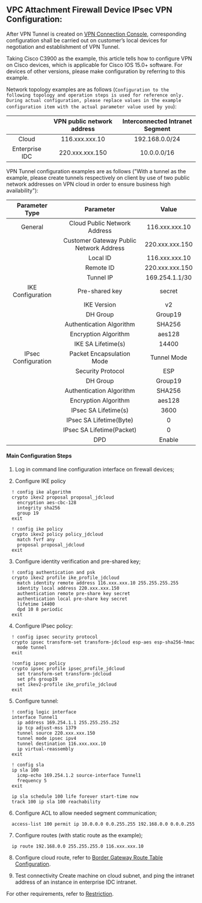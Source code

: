 ## VPC Attachment Firewall Device IPsec VPN Configuration:
After VPN Tunnel is created on [VPN Connection Console](https://cns-console.jdcloud.com/host/vpnConnection/list), corresponding configuration shall be carried out on customer’s local devices for negotiation and establishment of VPN Tunnel.

Taking Cisco C3900 as the example, this article tells how to configure VPN on Cisco devices, which is applicable for Cisco IOS 15.0+ software. For devices of other versions, please make configuration by referring to this example.

Network topology examples are as follows (``Configuration to the following topology and operation steps is used for reference only. During actual configuration, please replace values in the example configuration item with the actual parameter value used by you``):

|  | VPN public network address | Interconnected Intranet Segment |
|:---:|:---:|:---:|
| Cloud | 116.xxx.xxx.10 | 192.168.0.0/24 |
| Enterprise IDC | 220.xxx.xxx.150 | 10.0.0.0/16 |

VPN Tunnel configuration examples are as follows ("With a tunnel as the example, please create tunnels respectively on client by use of two public network addresses on VPN cloud in order to ensure business high availability"):

| Parameter Type | Parameter | Value |
|:---:|:---:|:---:|
| General | Cloud Public Network Address | 116.xxx.xxx.10 |
|  | Customer Gateway Public Network Address | 220.xxx.xxx.150 |
|  | Local ID | 116.xxx.xxx.10 |
|  | Remote ID | 220.xxx.xxx.150 |
|  | Tunnel IP | 169.254.1.1/30 |
| IKE Configuration | Pre-shared key | secret |
|  | IKE Version | v2 |
|  | DH Group | Group19 |
|  | Authentication Algorithm | SHA256 |
|  | Encryption Algorithm | aes128 |
|  | IKE SA Lifetime(s) | 14400 |
| IPsec Configuration | Packet Encapsulation Mode | Tunnel Mode     |
|  | Security Protocol | ESP |
|  | DH Group | Group19 |
|  | Authentication Algorithm | SHA256 |
|  | Encryption Algorithm | aes128 |
|  | IPsec SA Lifetime(s) | 3600 |
|  | IPsec SA Lifetime(Byte) | 0 |
|  | IPsec SA Lifetime(Packet) | 0 |
|  | DPD | Enable |

#### Main Configuration Steps
1. Log in command line configuration interface on firewall devices;

2. Configure IKE policy
```
  ! config ike algorithm
  crypto ikev2 proposal proposal_jdcloud
    encryption aes-cbc-128
    integrity sha256
    group 19
  exit

  ! config ike policy
  crypto ikev2 policy policy_jdcloud
    match fvrf any
    proposal proposal_jdcloud
  exit
```

3. Configure identity verification and pre-shared key;
```
  ! config authentication and psk
  crypto ikev2 profile ike_profile_jdcloud
    match identity remote address 116.xxx.xxx.10 255.255.255.255
    identity local address 220.xxx.xxx.150
    authentication remote pre-share key secret
    authentication local pre-share key secret
    lifetime 14400
    dpd 10 8 periodic
  exit
```

4. Configure IPsec policy:
```
  ! config ipsec security protocol
  crypto ipsec transform-set transform-jdcloud esp-aes esp-sha256-hmac
    mode tunnel
  exit

  !config ipsec policy
  crypto ipsec profile ipsec_profile_jdcloud
    set transform-set transform-jdcloud
    set pfs group19
    set ikev2-profile ike_profile_jdcloud
  exit
```

5. Configure tunnel:
```
  ! config logic interface
  interface Tunnel1
    ip address 169.254.1.1 255.255.255.252
    ip tcp adjust-mss 1379
    tunnel source 220.xxx.xxx.150
    tunnel mode ipsec ipv4
    tunnel destination 116.xxx.xxx.10
    ip virtual-reassembly
  exit

  ! config sla
  ip sla 100
    icmp-echo 169.254.1.2 source-interface Tunnel1
    frequency 5
  exit

  ip sla schedule 100 life forever start-time now
  track 100 ip sla 100 reachability
```

6. Configure ACL to allow needed segment communication;
```
  access-list 100 permit ip 10.0.0.0 0.0.255.255 192.168.0.0 0.0.0.255
```

7. Configure routes (with static route as the example);
```
  ip route 192.168.0.0 255.255.255.0 116.xxx.xxx.10
```

8. Configure cloud route, refer to [Border Gateway Route Table Configuration](../../Operation-Guide/Route-Management/Border-Gateway-Route-Configuration.md).

9. Test connectivity
Create machine on cloud subnet, and ping the intranet address of an instance in enterprise IDC intranet.

For other requirements, refer to [Restriction](../../Introduction/Restrictions.md).
